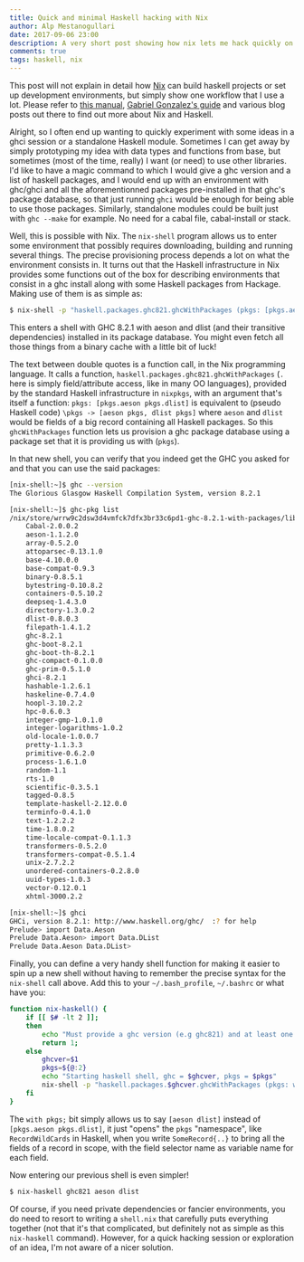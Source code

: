 ```yaml
---
title: Quick and minimal Haskell hacking with Nix
author: Alp Mestanogullari
date: 2017-09-06 23:00
description: A very short post showing how nix lets me hack quickly on haskell projects without any ceremony.
comments: true
tags: haskell, nix
---
```


This post will not explain in detail how [Nix](https://nixos.org/nix/) can
build haskell projects or set up development environments,
but simply show one workflow that I use a lot. Please refer to
[this manual](https://nixos.org/nixpkgs/manual/#users-guide-to-the-haskell-infrastructure),
[Gabriel Gonzalez's guide](https://github.com/Gabriel439/haskell-nix#nix-and-haskell-in-production)
and various blog posts out there to find out more about Nix and Haskell.

Alright, so I often end up wanting to quickly experiment with some ideas
in a ghci session or a standalone Haskell module. Sometimes I can get away
by simply prototyping my idea with data types and functions from base, but sometimes
(most of the time, really) I want (or need) to use other libraries. I'd like to have
a magic command to which I would give a ghc version and a list of haskell packages,
and I would end up with an environment with ghc/ghci and all the aforementionned
packages pre-installed in that ghc's package database, so that just running `ghci`
would be enough for being able to use those packages. Similarly, standalone modules
could be built just with `ghc --make` for example. No need for a cabal file,
cabal-install or stack.

Well, this is possible with Nix. The `nix-shell` program allows us to enter some
environment that possibly requires downloading, building and running several things.
The precise provisioning process depends a lot on what the environment consists in.
It turns out that the Haskell infrastructure in Nix provides some functions out of
the box for describing environments that consist in a ghc install along with some
Haskell packages from Hackage. Making use of them is as simple as:

``` sh
$ nix-shell -p "haskell.packages.ghc821.ghcWithPackages (pkgs: [pkgs.aeson pkgs.dlist])"
```

This enters a shell with GHC 8.2.1 with aeson and dlist (and their transitive dependencies)
installed in its package database. You might even fetch all those things from a binary cache
with a little bit of luck!

The text between double quotes is a function call, in the Nix programming language.
It calls a function, `haskell.packages.ghc821.ghcWithPackages` (`.` here is simply
field/attribute access, like in many OO languages), provided by the standard Haskell
infrastructure in `nixpkgs`, with an argument that's itself a function:
`pkgs: [pkgs.aeson pkgs.dlist]` is equivalent to (pseudo Haskell code) `\pkgs -> [aeson pkgs, dlist pkgs]`
where `aeson` and `dlist` would be fields of a big record containing all Haskell packages.
So this `ghcWithPackages` function lets us provision a ghc package database using a package
set that it is providing us with (`pkgs`).

In that new shell, you can verify that you indeed get the
GHC you asked for and that you can use the said packages:

``` sh
[nix-shell:~]$ ghc --version
The Glorious Glasgow Haskell Compilation System, version 8.2.1

[nix-shell:~]$ ghc-pkg list
/nix/store/wrrw9c2dsw3d4vmfck7dfx3br33c6pd1-ghc-8.2.1-with-packages/lib/ghc-8.2.1/package.conf.d
    Cabal-2.0.0.2
    aeson-1.1.2.0
    array-0.5.2.0
    attoparsec-0.13.1.0
    base-4.10.0.0
    base-compat-0.9.3
    binary-0.8.5.1
    bytestring-0.10.8.2
    containers-0.5.10.2
    deepseq-1.4.3.0
    directory-1.3.0.2
    dlist-0.8.0.3
    filepath-1.4.1.2
    ghc-8.2.1
    ghc-boot-8.2.1
    ghc-boot-th-8.2.1
    ghc-compact-0.1.0.0
    ghc-prim-0.5.1.0
    ghci-8.2.1
    hashable-1.2.6.1
    haskeline-0.7.4.0
    hoopl-3.10.2.2
    hpc-0.6.0.3
    integer-gmp-1.0.1.0
    integer-logarithms-1.0.2
    old-locale-1.0.0.7
    pretty-1.1.3.3
    primitive-0.6.2.0
    process-1.6.1.0
    random-1.1
    rts-1.0
    scientific-0.3.5.1
    tagged-0.8.5
    template-haskell-2.12.0.0
    terminfo-0.4.1.0
    text-1.2.2.2
    time-1.8.0.2
    time-locale-compat-0.1.1.3
    transformers-0.5.2.0
    transformers-compat-0.5.1.4
    unix-2.7.2.2
    unordered-containers-0.2.8.0
    uuid-types-1.0.3
    vector-0.12.0.1
    xhtml-3000.2.2

[nix-shell:~]$ ghci
GHCi, version 8.2.1: http://www.haskell.org/ghc/  :? for help
Prelude> import Data.Aeson
Prelude Data.Aeson> import Data.DList
Prelude Data.Aeson Data.DList>
```

Finally, you can define a very handy shell function for making it easier to spin up
a new shell without having to remember the precise syntax for the `nix-shell` call above.
Add this to your `~/.bash_profile`, `~/.bashrc` or what have you:

``` sh
function nix-haskell() {
	if [[ $# -lt 2 ]];
	then
		echo "Must provide a ghc version (e.g ghc821) and at least one package"
		return 1;
	else
		ghcver=$1
		pkgs=${@:2}
		echo "Starting haskell shell, ghc = $ghcver, pkgs = $pkgs"
		nix-shell -p "haskell.packages.$ghcver.ghcWithPackages (pkgs: with pkgs; [$pkgs])"
	fi
}
```

The `with pkgs;` bit simply allows us to say `[aeson dlist]` instead of `[pkgs.aeson pkgs.dlist]`,
it just "opens" the `pkgs` "namespace", like `RecordWildCards` in Haskell, when you write `SomeRecord{..}`
to bring all the fields of a record in scope, with the field selector name as variable name for each field.

Now entering our previous shell is even simpler!

``` sh
$ nix-haskell ghc821 aeson dlist
```

Of course, if you need private dependencies or fancier environments, you do need to resort to writing a
`shell.nix` that carefully puts everything together (not that it's that complicated, but definitely
not as simple as this `nix-haskell` command). However, for a quick hacking session or exploration of an idea,
I'm not aware of a nicer solution.

